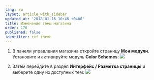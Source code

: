 ```yaml
---
lang: ru
layout: article_with_sidebar
updated_at: '2018-01-16 10:46 +0400'
title: Изменение темы магазина
order: 170
published: false
identifier: ref_theme
---
```

1.  В панели управления магазина откройте страницу **Мои модули**. Установите и активируйте модуль **Color Schemes**:
    ![]({{site.baseurl}}/attachments/6389826/8716561.png)

2. Затем перейдите в раздел **Интерфейс / Разметка страницы** и выберите одну из доступных тем:
    ![]({{site.baseurl}}/attachments/6389826/8716611.png)
